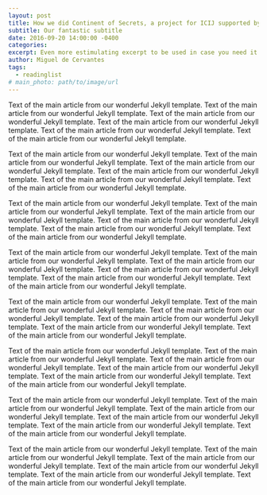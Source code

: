 ```yaml
---
layout: post
title: How we did Continent of Secrets, a project for ICIJ supported by the Pulitzer Center
subtitle: Our fantastic subtitle
date: 2016-09-20 14:00:00 -0400
categories: 
excerpt: Even more estimulating excerpt to be used in case you need it. 
author: Miguel de Cervantes
tags:
  - readinglist
# main_photo: path/to/image/url
---
```


Text of the main article from our wonderful Jekyll template. Text of the main article from our wonderful Jekyll template. Text of the main article from our wonderful Jekyll template. Text of the main article from our wonderful Jekyll template. Text of the main article from our wonderful Jekyll template. Text of the main article from our wonderful Jekyll template. 

Text of the main article from our wonderful Jekyll template. Text of the main article from our wonderful Jekyll template. Text of the main article from our wonderful Jekyll template. Text of the main article from our wonderful Jekyll template. Text of the main article from our wonderful Jekyll template. Text of the main article from our wonderful Jekyll template.  

Text of the main article from our wonderful Jekyll template. Text of the main article from our wonderful Jekyll template. Text of the main article from our wonderful Jekyll template. Text of the main article from our wonderful Jekyll template. Text of the main article from our wonderful Jekyll template. Text of the main article from our wonderful Jekyll template. 

Text of the main article from our wonderful Jekyll template. Text of the main article from our wonderful Jekyll template. Text of the main article from our wonderful Jekyll template. Text of the main article from our wonderful Jekyll template. Text of the main article from our wonderful Jekyll template. Text of the main article from our wonderful Jekyll template.  

Text of the main article from our wonderful Jekyll template. Text of the main article from our wonderful Jekyll template. Text of the main article from our wonderful Jekyll template. Text of the main article from our wonderful Jekyll template. Text of the main article from our wonderful Jekyll template. Text of the main article from our wonderful Jekyll template. 

Text of the main article from our wonderful Jekyll template. Text of the main article from our wonderful Jekyll template. Text of the main article from our wonderful Jekyll template. Text of the main article from our wonderful Jekyll template. Text of the main article from our wonderful Jekyll template. Text of the main article from our wonderful Jekyll template.  

Text of the main article from our wonderful Jekyll template. Text of the main article from our wonderful Jekyll template. Text of the main article from our wonderful Jekyll template. Text of the main article from our wonderful Jekyll template. Text of the main article from our wonderful Jekyll template. Text of the main article from our wonderful Jekyll template. 

Text of the main article from our wonderful Jekyll template. Text of the main article from our wonderful Jekyll template. Text of the main article from our wonderful Jekyll template. Text of the main article from our wonderful Jekyll template. Text of the main article from our wonderful Jekyll template. Text of the main article from our wonderful Jekyll template.  
